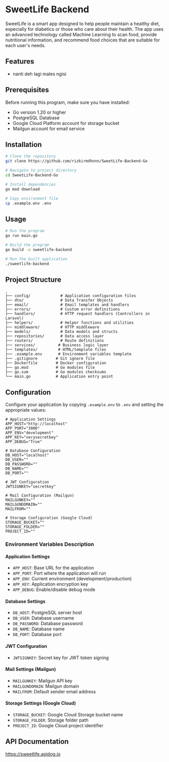 # SweetLife Backend

SweetLife is a smart app designed to help people maintain a healthy diet, especially for diabetics or those who care about their health. The app uses an advanced technology called Machine Learning to scan food, provide nutritional information, and recommend food choices that are suitable for each user's needs.

## Features
- nanti deh lagi males ngisi

## Prerequisites

Before running this program, make sure you have installed:
- Go version 1.20 or higher
- PostgreSQL Database
- Google Cloud Platform account for storage bucket
- Mailgun account for email service

## Installation

```bash
# Clone the repository
git clone https://github.com/rizkirmdhnnn/SweetLife-Backend-Go

# Navigate to project directory
cd SweetLife-Backend-Go

# Install dependencies
go mod download

# Copy environment file
cp .example.env .env
```

## Usage

```bash
# Run the program
go run main.go

# Build the program
go build -o sweetlife-backend

# Run the built application
./sweetlife-backend
```

## Project Structure

```
.
├── config/             # Application configuration files
├── dto/                # Data Transfer Objects
├── email/              # Email templates and handlers
├── errors/             # Custom error definitions
├── handlers/           # HTTP request handlers (Controllers in Laravel)
├── helpers/            # Helper functions and utilities
├── middleware/         # HTTP middleware
├── models/             # Data models and structs
├── repositories/       # Data access layer
├── routers/            # Route definitions
├── services/          # Business logic layer
├── templates/         # HTML/template files
├── .example.env       # Environment variables template
├── .gitignore        # Git ignore file
├── Dockerfile        # Docker configuration
├── go.mod            # Go modules file
├── go.sum            # Go modules checksums
└── main.go           # Application entry point
```

## Configuration

Configure your application by copying `.example.env` to `.env` and setting the appropriate values:

```env
# Application Settings
APP_HOST="http://localhost"
APP_PORT="3000"
APP_ENV="development"
APP_KEY="verysecretkey"
APP_DEBUG="True"

# Database Configuration
DB_HOST="localhost"
DB_USER=""
DB_PASSWORD=""
DB_NAME=""
DB_PORT=""

# JWT Configuration
JWTSIGNKEY="secretkey"

# Mail Configuration (Mailgun)
MAILGUNKEY=""
MAILGUNDOMAIN=""
MAILFROM=""

# Storage Configuration (Google Cloud)
STORAGE_BUCKET=""
STORAGE_FOLDER=""
PROJECT_ID=""
```

### Environment Variables Description

#### Application Settings
- `APP_HOST`: Base URL for the application
- `APP_PORT`: Port where the application will run
- `APP_ENV`: Current environment (development/production)
- `APP_KEY`: Application encryption key
- `APP_DEBUG`: Enable/disable debug mode

#### Database Settings
- `DB_HOST`: PostgreSQL server host
- `DB_USER`: Database username
- `DB_PASSWORD`: Database password
- `DB_NAME`: Database name
- `DB_PORT`: Database port

#### JWT Configuration
- `JWTSIGNKEY`: Secret key for JWT token signing

#### Mail Settings (Mailgun)
- `MAILGUNKEY`: Mailgun API key
- `MAILGUNDOMAIN`: Mailgun domain
- `MAILFROM`: Default sender email address

#### Storage Settings (Google Cloud)
- `STORAGE_BUCKET`: Google Cloud Storage bucket name
- `STORAGE_FOLDER`: Storage folder path
- `PROJECT_ID`: Google Cloud project identifier

## API Documentation
https://sweetlife.apidog.io

